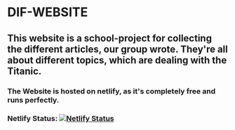 # DIF-WEBSITE

## This website is a school-project for collecting the different articles, our group wrote. They're all about different topics, which are dealing with the Titanic.

### The Website is hosted on netlify, as it's completely free and runs perfectly.
### Netlify Status: [![Netlify Status](https://api.netlify.com/api/v1/badges/abd8d21f-b1fe-45d9-a1ac-ef55c4d38e90/deploy-status)](https://app.netlify.com/sites/dif-website/deploys)
